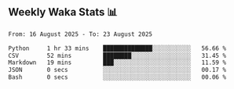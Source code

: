 ## Weekly Waka Stats 📊
<!--START_SECTION:waka-->

```txt
From: 16 August 2025 - To: 23 August 2025

Python     1 hr 33 mins    ██████████████░░░░░░░░░░░   56.66 %
CSV        52 mins         ████████░░░░░░░░░░░░░░░░░   31.45 %
Markdown   19 mins         ███░░░░░░░░░░░░░░░░░░░░░░   11.59 %
JSON       0 secs          ░░░░░░░░░░░░░░░░░░░░░░░░░   00.17 %
Bash       0 secs          ░░░░░░░░░░░░░░░░░░░░░░░░░   00.06 %
```

<!--END_SECTION:waka-->

<!--

Here are some ideas to get you started:

- 🔭 I’m currently working on (way to add branches committed on)
- 🌱 I’m currently learning Web Frameworks and Machine Learning! (Lisp, JS (react & angular), Python, and __)
- 💬 Ask me about ...
- 📫 How to reach me: 
- 😄 Pronouns: He/Him/His
- ⚡ Fun fact: ...

that-recsys-lab
-->
